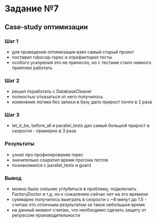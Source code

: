 # Задание №7

## Case-study оптимизации

### Шаг 1
- для проведения оптимизации взял самый старый проект
- поставил rubocop-rspec и отрефакторил тесты
- особого ускорения это не принесло, но с тестами стало намного приятнее работать

### Шаг 2
- решил поработать с DatabaseCleaner
- полностью отказаться от него получилось
- изменение логики без записи в базу дало прирост почти в 2 раза

### Шаг 3
- let_it_be, before_all и parallel_tests дал самый большой прирост в скорости - примерно в 3 раза

### Результаты
- узнал про профилирование rspec
- значительно сократил время прогона тестов
- познакомился с parallel_tests и guard

### Вывод
- можно было сильнее углубиться в проблему, подключить FactoryDoctor и т.д. но к сожалению сейчас нет на это времени
- суммарно получилось выиграть в скорости с ~6 минут до 1.5 - считаю это отличным результатом за такое небольшое время
- на данный момент считаю, что необходимо сделать защиту от регрессии производительности